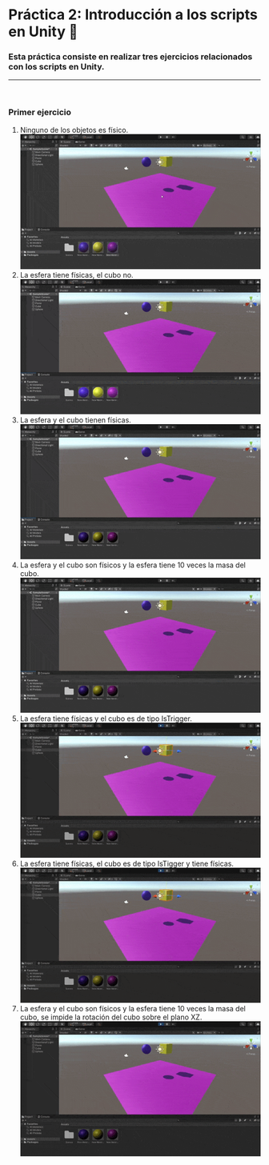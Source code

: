 # Práctica 2: Introducción a los scripts en Unity 📌

### Esta práctica consiste en realizar tres ejercicios relacionados con los scripts en Unity.
-----------------------------------
<br />

### **Primer ejercicio**

1. Ninguno de los objetos es físico.
   ![ejercicio1](./img/ejercicio1.gif)
2. La esfera tiene físicas, el cubo no.
   ![ejercicio2](./img/ejercicio2.gif)
3. La esfera y el cubo tienen físicas.
   ![ejercicio3](./img/ejercicio3.gif)
4. La esfera y el cubo son físicos y la esfera tiene 10 veces la masa del cubo.
   ![ejercicio4](./img/ejercicio4.gif)
5. La esfera tiene físicas y el cubo es de tipo IsTrigger.
   ![ejercicio5](./img/ejercicio5.gif)
7. La esfera tiene físicas, el cubo es de tipo IsTigger y tiene físicas.
   ![ejercicio6](./img/ejercicio6.gif)
8. La esfera y el cubo son físicos y la esfera tiene 10 veces la masa del cubo, se impide la rotación del cubo sobre el plano XZ.
   ![ejercicio7](./img/ejercicio7.gif)


